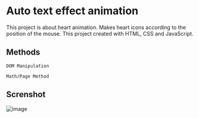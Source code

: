 # Auto text effect animation

This project is about heart animation. Makes heart icons according to the position of the mouse. This project created with HTML, CSS and JavaScript.

## Methods

``DOM Manipulation``

``Math/Page Method``

## Screnshot

![image](https://github.com/colakalpeer/javascript-apps/assets/113319683/21384afe-5937-4b35-b0a9-714017d770f6)
